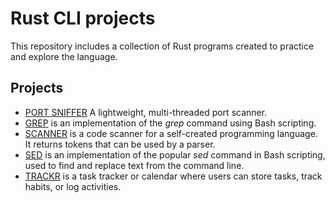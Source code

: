 # Rust CLI projects
This repository includes a collection of Rust programs created to practice and explore the language.

## Projects
- [PORT SNIFFER](https://github.com/letv1nnn/CLI-projects/tree/main/port_sniffer) A lightweight, multi-threaded port scanner.
- [GREP](https://github.com/letv1nnn/CLI-projects/tree/main/grep) is an implementation of the *grep* command using Bash scripting.
- [SCANNER](https://github.com/letv1nnn/CLI-projects/tree/main/scanner) is a code scanner for a self-created programming language. It returns tokens that can be used by a parser.
- [SED](https://github.com/letv1nnn/CLI-projects/tree/main/sed) is an implementation of the popular *sed* command in Bash scripting, used to find and replace text from the command line.
- [TRACKR](https://github.com/letv1nnn/CLI-projects/tree/main/trackr) is a task tracker or calendar where users can store tasks, track habits, or log activities.
